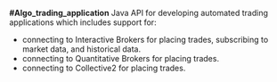 **#Algo_trading_application**
Java API for developing automated trading applications which includes support for:
* connecting to Interactive Brokers for placing trades, subscribing to market data, and historical data.
* connecting to Quantitative Brokers for placing trades.
* connecting to Collective2 for placing trades.





